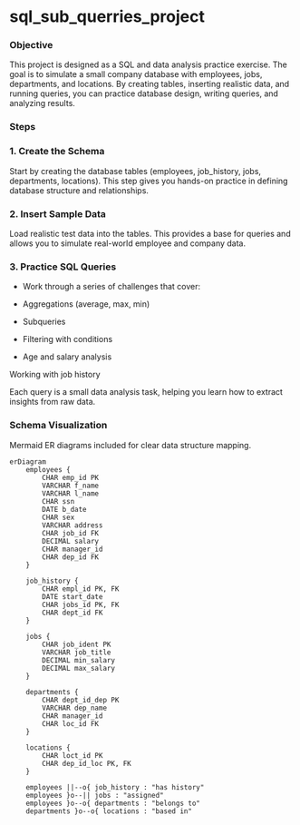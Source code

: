 # sql_sub_querries_project

### Objective

This project is designed as a SQL and data analysis practice exercise.
The goal is to simulate a small company database with employees, jobs, departments, and locations.
By creating tables, inserting realistic data, and running queries, you can practice database design, writing queries, and analyzing results.

### Steps

### 1. Create the Schema

Start by creating the database tables (employees, job_history, jobs, departments, locations).
This step gives you hands-on practice in defining database structure and relationships.

### 2. Insert Sample Data

Load realistic test data into the tables.
This provides a base for queries and allows you to simulate real-world employee and company data.

### 3. Practice SQL Queries

- Work through a series of challenges that cover:

- Aggregations (average, max, min)

- Subqueries

- Filtering with conditions

- Age and salary analysis

Working with job history

Each query is a small data analysis task, helping you learn how to extract insights from raw data.

### Schema Visualization  
Mermaid ER diagrams included for clear data structure mapping.  

```mermaid
erDiagram
    employees {
        CHAR emp_id PK
        VARCHAR f_name
        VARCHAR l_name
        CHAR ssn
        DATE b_date
        CHAR sex
        VARCHAR address
        CHAR job_id FK
        DECIMAL salary
        CHAR manager_id
        CHAR dep_id FK
    }

    job_history {
        CHAR empl_id PK, FK
        DATE start_date
        CHAR jobs_id PK, FK
        CHAR dept_id FK
    }

    jobs {
        CHAR job_ident PK
        VARCHAR job_title
        DECIMAL min_salary
        DECIMAL max_salary
    }

    departments {
        CHAR dept_id_dep PK
        VARCHAR dep_name
        CHAR manager_id
        CHAR loc_id FK
    }

    locations {
        CHAR loct_id PK
        CHAR dep_id_loc PK, FK
    }

    employees ||--o{ job_history : "has history"
    employees }o--|| jobs : "assigned"
    employees }o--o{ departments : "belongs to"
    departments }o--o{ locations : "based in"
```
